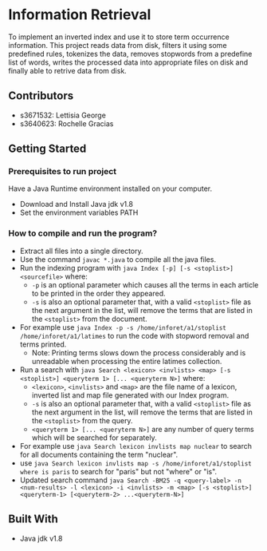 # Information Retrieval

To implement an inverted index and use it to store term occurrence information. This project reads data from disk, filters it using some predefined rules, tokenizes the data, removes stopwords from a predefine list of words, writes the processed data into appropriate files on disk and finally able to retrive data from disk. 

## Contributors

- s3671532: Lettisia George
- s3640623: Rochelle Gracias

## Getting Started

### Prerequisites to run project

Have a Java Runtime environment installed on your computer.
- Download and Install Java jdk v1.8
- Set the environment variables PATH

### How to compile and run the program?

- Extract all files into a single directory.
- Use the command ```javac *.java``` to compile all the java files.
- Run the indexing program with ```java Index [-p] [-s <stoplist>] <sourcefile>``` where:
  - ```-p``` is an optional parameter which causes all the terms in each article to be printed in the order they appeared.
  - ```-s``` is also an optional parameter that, with a valid ```<stoplist>``` file as the next argument in the list, will remove the terms that are listed in the ```<stoplist>``` from the document.
- For example use ```java Index -p -s /home/inforet/a1/stoplist /home/inforet/a1/latimes``` to run the code with stopword removal and terms printed.
  - Note: Printing terms slows down the process considerably and is unreadable when processing the entire latimes collection.
- Run a search with ```java Search <lexicon> <invlists> <map> [-s <stoplist>] <queryterm 1> [... <queryterm N>]``` where:
  - ```<lexicon>```, ```<invlists>``` and  ```<map>``` are the file name of a lexicon, inverted list and map file generated with our Index program.
  - ```-s``` is also an optional parameter that, with a valid ```<stoplist>``` file as the next argument in the list, will remove the terms that are listed in the ```<stoplist>``` from the query.
  - ```<queryterm 1> [... <queryterm N>]``` are any number of query terms which will be searched for separately.
- For example use ```java Search lexicon invlists map nuclear``` to search for all documents containing the term "nuclear".
- use ```java Search lexicon invlists map -s /home/inforet/a1/stoplist where is paris``` to search for "paris" but not "where" or "is".
- Updated search command 
```java Search -BM25 -q <query-label> -n <num-results> -l <lexicon> -i <invlists> -m <map> [-s <stoplist>] <queryterm-1> [<queryterm-2> ...<queryterm-N>]```

## Built With

* Java jdk v1.8

